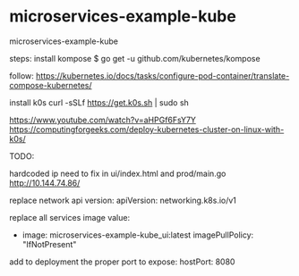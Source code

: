 # microservices-example-kube
microservices-example-kube



steps:
install kompose
$ go get -u github.com/kubernetes/kompose

follow:
https://kubernetes.io/docs/tasks/configure-pod-container/translate-compose-kubernetes/

install k0s
curl -sSLf https://get.k0s.sh | sudo sh





https://www.youtube.com/watch?v=aHPGf6FsY7Y
https://computingforgeeks.com/deploy-kubernetes-cluster-on-linux-with-k0s/





TODO:

hardcoded ip need to fix in ui/index.html and prod/main.go
http://10.144.74.86/


replace network api version:
apiVersion: networking.k8s.io/v1

replace all services image value:
- image: microservices-example-kube_ui:latest
imagePullPolicy: "IfNotPresent"

add to deployment the proper port to expose:
hostPort: 8080